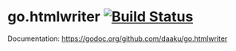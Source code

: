 go.htmlwriter [![Build Status](https://secure.travis-ci.org/daaku/go.htmlwriter.svg)](https://travis-ci.org/daaku/go.htmlwriter)
=============

Documentation: https://godoc.org/github.com/daaku/go.htmlwriter
